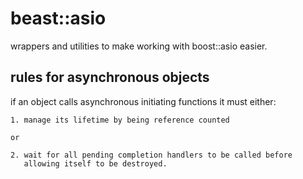 ﻿# beast::asio

wrappers and utilities to make working with boost::asio easier.

## rules for asynchronous objects

if an object calls asynchronous initiating functions it must either:

	1. manage its lifetime by being reference counted

	or

	2. wait for all pending completion handlers to be called before
	   allowing itself to be destroyed.


